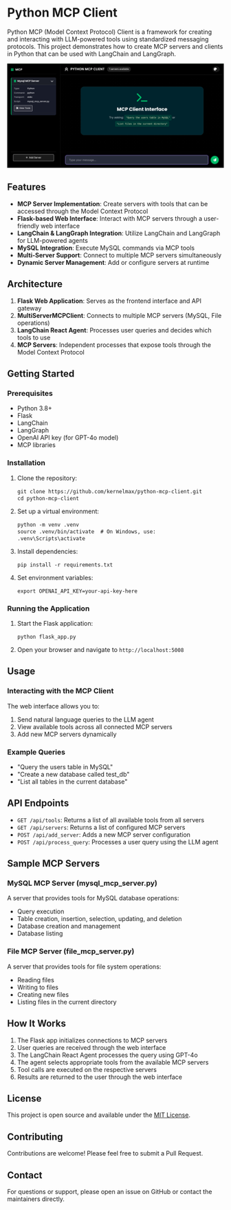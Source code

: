 # Python MCP Client

Python MCP (Model Context Protocol) Client is a framework for creating and interacting with LLM-powered tools using standardized messaging protocols. This project demonstrates how to create MCP servers and clients in Python that can be used with LangChain and LangGraph.

![MCP Client Interface](./static/Screenshot%20from%202025-04-13%2006-50-45.png)

## Features

- **MCP Server Implementation**: Create servers with tools that can be accessed through the Model Context Protocol
- **Flask-based Web Interface**: Interact with MCP servers through a user-friendly web interface
- **LangChain & LangGraph Integration**: Utilize LangChain and LangGraph for LLM-powered agents
- **MySQL Integration**: Execute MySQL commands via MCP tools
- **Multi-Server Support**: Connect to multiple MCP servers simultaneously
- **Dynamic Server Management**: Add or configure servers at runtime

## Architecture

1. **Flask Web Application**: Serves as the frontend interface and API gateway
2. **MultiServerMCPClient**: Connects to multiple MCP servers (MySQL, File operations)
3. **LangChain React Agent**: Processes user queries and decides which tools to use
4. **MCP Servers**: Independent processes that expose tools through the Model Context Protocol

## Getting Started

### Prerequisites

- Python 3.8+
- Flask
- LangChain
- LangGraph
- OpenAI API key (for GPT-4o model)
- MCP libraries

### Installation

1. Clone the repository:
   ```
   git clone https://github.com/kernelmax/python-mcp-client.git
   cd python-mcp-client
   ```

2. Set up a virtual environment:
   ```
   python -m venv .venv
   source .venv/bin/activate  # On Windows, use: .venv\Scripts\activate
   ```

3. Install dependencies:
   ```
   pip install -r requirements.txt
   ```

4. Set environment variables:
   ```
   export OPENAI_API_KEY=your-api-key-here
   ```

### Running the Application

1. Start the Flask application:
   ```
   python flask_app.py
   ```

2. Open your browser and navigate to `http://localhost:5008`

## Usage

### Interacting with the MCP Client

The web interface allows you to:

1. Send natural language queries to the LLM agent
2. View available tools across all connected MCP servers
3. Add new MCP servers dynamically

### Example Queries

- "Query the users table in MySQL"
- "Create a new database called test_db"
- "List all tables in the current database"

## API Endpoints

- `GET /api/tools`: Returns a list of all available tools from all servers
- `GET /api/servers`: Returns a list of configured MCP servers
- `POST /api/add_server`: Adds a new MCP server configuration
- `POST /api/process_query`: Processes a user query using the LLM agent

## Sample MCP Servers

### MySQL MCP Server (mysql_mcp_server.py)
A server that provides tools for MySQL database operations:
- Query execution
- Table creation, insertion, selection, updating, and deletion
- Database creation and management
- Database listing

### File MCP Server (file_mcp_server.py)
A server that provides tools for file system operations:
- Reading files
- Writing to files
- Creating new files
- Listing files in the current directory

## How It Works

1. The Flask app initializes connections to MCP servers
2. User queries are received through the web interface
3. The LangChain React Agent processes the query using GPT-4o
4. The agent selects appropriate tools from the available MCP servers
5. Tool calls are executed on the respective servers
6. Results are returned to the user through the web interface

## License

This project is open source and available under the [MIT License](LICENSE).

## Contributing

Contributions are welcome! Please feel free to submit a Pull Request.

## Contact

For questions or support, please open an issue on GitHub or contact the maintainers directly. 